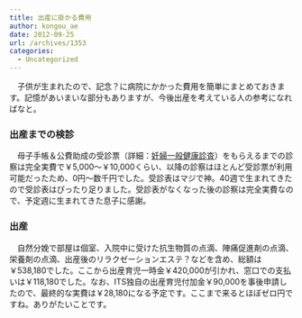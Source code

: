 ```yaml
---
title: 出産に掛かる費用
author: kongou_ae
date: 2012-09-25
url: /archives/1353
categories:
  - Uncategorized
---
```

　子供が生まれたので、記念？に病院にかかった費用を簡単にまとめておきます。記憶があいまいな部分もありますが、今後出産を考えている人の参考になればなと。

### 出産までの検診

　母子手帳＆公費助成の受診票（詳細：<a href="http://www.city.kashiwa.lg.jp/soshiki/061800/p003803.html" title="妊婦一般健康診査" target="_blank">妊婦一般健康診査</a>）をもらえるまでの診察は完全実費で￥5,000～￥10,000くらい、以降の診察はほとんど受診票が利用可能だったため、0円～数千円でした。受診表はマジで神。40週で生まれてきたので受診表はぴったり足りました。受診表がなくなった後の診察は完全実費なので、予定週に生まれてきた息子に感謝。

### 出産

　自然分娩で部屋は個室、入院中に受けた抗生物質の点滴、陣痛促進剤の点滴、栄養剤の点滴、出産後のリラクゼーションエステ？などを含め、総額は￥538,180でした。ここから出産育児一時金￥420,000が引かれ、窓口での支払いは￥118,180でした。なお、ITS独自の出産育児付加金￥90,000を事後申請したので、最終的な実費は￥28,180になる予定です。ここまで来るとほぼゼロ円ですね。ありがたいことです。
